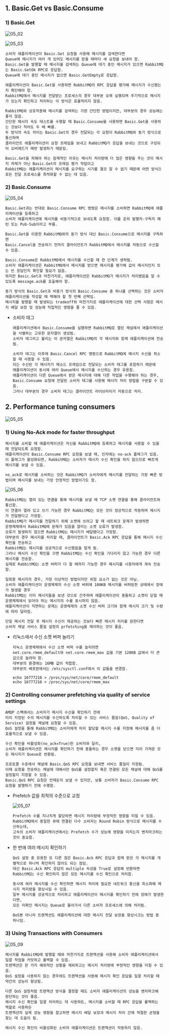 ## 1. Basic.Get vs Basic.Consume

### 1) Basic.Get

![05_02](https://user-images.githubusercontent.com/124541871/235457344-0b7f0e7d-99fa-4f62-8df4-541f9366d7ee.png)

![05_03](https://user-images.githubusercontent.com/124541871/235457586-8b5060f6-5530-4788-b56a-177bee7a10fd.png)

```
소비자 애플리케이션이 Basic.Get 요청을 사용해 메시지를 검색한다면
Queue에 메시지가 여러 개 있어도 메시지를 받을 때마다 새 요청을 보내야 함.
Basic.Get을 발행할 때 메시지를 검색하는 Queue에 대기 중인 메시지가 있으면 RabbitMQ는 Basic.GetOk RPC로 응답함.
Queue에 대기 중인 메시지가 없으면 Basic.GetEmpty로 응답함.

애플리케이션이 Basic.Get을 사용하면 RabbitMQ의 RPC 응답을 평가해 메시지가 수신됐는지 확인해야 함.
RabbitMQ에서 메시지를 전달받는 프로세스의 경우 대부분 오래 실행되며 주기적으로 메시지가 있는지 확인하고 처리하는 이 방식은 효율적이지 않음.

RabbitMQ와 상호작용해 메시지를 검색하는 가장 간단한 방법이지만, 대부분의 경우 성능에는 좋지 않음.
간단한 메시지 속도 테스트를 수행할 때 Basic.Consume을 사용하면 Basic.Get을 사용하는 것보다 적어도 두 배 빠름.
두 방식의 속도 차이는 Basic.Get의 경우 전달되는 각 요청이 RabbitMQ와 동기 방식으로 통신하며
클라이언트 애플리케이션이 요청 프레임을 보내고 RabbitMQ가 응답을 보내는 것으로 구성되어 오버헤드가 매번 발생하기 때문임.

Basic.Get을 피해야 하는 잠재적인 이유는 메시지 처리량에 더 많은 영향을 주는 것이 메시지 자체가 아닌 Basic.Get의 프레임 평가 작업이고
RabbitMQ는 애플리케이션이 메시지를 요구하는 시기를 결코 알 수 없기 때문에 어떤 방식으로든 전달 프로세스를 최적화할 수 없는 데 있음.
```



### 2) Basic.Consume

![05_04](https://user-images.githubusercontent.com/124541871/235461118-38b049ca-4d80-48c4-ad81-e23b6c138289.png)

```
Basic.Get과는 반대로 Basic.Consume RPC 명령은 메시지를 소비하면 RabbitMQ에 애플리케이션을 등록하고
소비자 애플리케이션에 메시지를 비동기적으로 보내도록 요청함. 이를 흔히 발행자-구독자 패턴 또는 Pub-Sub이라고 부름.

Basic.Get을 이용한 RabbitMQ와의 동기 방식 대신 Basic.Consume으로 메시지를 구독하면
Basic.Cancel을 전송하기 전까지 클라이언트가 RabbitMQ에서 메시지를 자동으로 수신할 수 있음.

Basic.Consume은 RabbitMQ에서 메시지를 수신할 때 한 단계가 생략됨.
소비자 애플리케이션은 RabbitMQ에서 메시지를 받으면 메시지를 평가해 값이 메시지인지 또는 빈 응답인지 확인할 필요가 없음.
하지만 Basic.Get과 마찬가지로, 애플리케이션은 RabbitMQ가 메시지가 처리됐음을 알 수 있도록 message.ack를 호출해야 함.

동기 방식의 Basic.Get과 비동기 방식의 Basic.Consume 중 하나를 선택하는 것은 소비자 애플리케이션을 작성할 때 택해야 할 첫 번째 선택임.
메시지를 발행할 때 발생되는 tradeoff와 마찬가지로 애플리케이션에 대한 선택 사항은 메시지 배달 보장 및 성능에 직접적인 영향을 줄 수 있음.
```

- 소비자 태그

  ```
  애플리케이션에서 Basic.Consume을 실행하면 RabbitMQ로 열린 채널에서 애플리케이션을 식별하는 고유한 문자열이 생성됨.
  소비자 태그라고 불리는 이 문자열은 RabbitMQ의 각 메시지와 함께 애플리케이션에 전송됨.
  
  소비자 태그는 이후에 Basic.Cancel RPC 명령으로 RabbitMQ에 메시지 수신을 취소할 때 사용할 수 있음.
  이는 수신된 각 메시지가 메소드 프레임으로 전달되는 소비자 태그를 포함하기 때문에
  애플리케이션이 동시에 여러 Queue에서 메시지를 수신하는 경우 유용함.
  애플리케이션이 다른 Queue에서 받은 메시지에 대해 다른 작업을 수행해야 하는 경우,
  Basic.Consume 요청에 전달된 소비자 태그를 사용해 메시지 처리 방법을 구분할 수 있음.
  그러나 대부분의 경우 소비자 태그는 클라이언트 라이브러리가 자동으로 처리.
  ```



## 2. Performance tuning consumers

![05_05](https://user-images.githubusercontent.com/124541871/235466095-c4d9cc00-7f48-44a8-abec-6fb6627f8cff.png)

### 1) Using No-Ack mode for faster throughput

```
메시지를 소비할 때 애플리케이션은 자신을 RabbitMQ에 등록하고 메시지를 사용할 수 있을 때 전달되도록 요청함.
애플리케이션이 Basic.Consume RPC 요청을 보낼 때, 인자에는 no-ack 플래그가 있음.
이 플래그가 활성화되면, RabbitMQ는 소비자가 메시지 수신 확인을 하지 않으므로 빠르게 메시지를 보낼 수 있음.

no_ack로 메시지를 소비하는 것은 RabbitMQ가 소비자에게 메시지를 전달하는 가장 빠른 방법이며 메시지를 보내는 가장 안정적인 방법이기도 함.
```

![05_06](https://user-images.githubusercontent.com/124541871/235467428-c3e6eec4-5fda-4865-a3ec-56fbe4b5421b.png)

```
RabbitMQ는 열려 있는 연결을 통해 메시지를 보낼 때 TCP 소켓 연결을 통해 클라이언트와 통신함.
이 연결이 열려 있고 쓰기 가능한 경우 RabbitMQ는 모든 것이 정상적으로 작동하며 메시지가 전달됐다고 가정함.
RabbitMQ가 메시지를 전달하기 위해 소켓에 쓰려고 할 때 네트워크 문제가 발생하면
운영체제에서 RabbitMQ에 문제가 있음을 알리는 소켓 오류가 발생함.
오류가 발생하지 않으면 RabbitMQ는 메시지가 배달됐다고 가정함.
대부분의 경우 메시지를 처리할 때, 클라이언트가 Basic.Ack RPC 응답을 통해 메시지 수신 확인을 전송하고
RabbitMQ는 메시지를 성공적으로 수신했음을 알게 됨.
그러나 메시지 수신 확인을 끄면 RabbitMQ는 수신 확인을 기다리지 않고 가능한 경우 다른 메시지를 전송함.
실제로 RabbitMQ는 소켓 버퍼가 다 찰 때까지 가능한 경우 메시지를 사용자에게 계속 전송함.

일회용 메시지의 경우, 가장 이상적인 방법이지만 위험 요소가 없는 것은 아님.
소비자 애플리케이션이 운영체제의 수신 소켓 버퍼에 100KB 메시지를 버퍼링한 상태에서 장애가 발생할 경우
RabbitMQ는 이미 메시지들을 보낸 것으로 간주하며 애플리케이션이 충돌하고 소켓이 닫힐 때 운영체제에서 읽어야 하는 메시지의 수를 표시하지 않음.
애플리케이션이 직면하는 문제는 운영체제의 소켓 수신 버퍼 크기와 함께 메시지 크기 및 수량에 따라 달라짐.

단일 메시지 전달 후 메시지 수신이 제공하는 것보다 빠른 메시지 처리를 원한다면
소비자 채널 서비스 품질 설정의 prfetching을 제어하는 것이 좋음.
```

- 리눅스에서 수신 소켓 버퍼 늘리기

  ```
  리눅스 운영체제에서 수신 소켓 버퍼 수를 늘리려면
  net.core.rmem_default와 net.core.rmem_max 값을 기본 128KB 값에서 더 큰 값으로 늘려야 함.
  대부분의 환경에는 16MB 값이 적합함.
  대부분의 배포판에서는 /etc/sysctl.conf에서 이 값들을 변경함.
  
  echo 16777216 > /proc/sys/net/core/rmem_default
  echo 16777216 > /proc/sys/net/core/rmem_max
  ```

  



### 2) Controlling consumer prefetching via quality of service settings

```
AMQP 스펙에서는 소비자가 메시지 수신을 확인하기 전에
미리 지정된 수의 메시지를 수신하도록 처리할 수 있는 서비스 품질(QoS, Quality of Service) 설정을 채널에 요청할 수 있음.
QoS 설정을 통해 RabbitMQ는 소비자에게 미리 할당할 메시지 수를 지정해 메시지를 좀 더 효율적으로 보낼 수 있음.

수신 확인을 비활성화(no_ack=True)한 소비자와 달리,
소비자 애플리케이션은 메시지를 확인하기 전에 충돌하는 경우 소켓을 닫으면 미리 가져온 모든 메시지가 Queue로 반환됨.

프로토콜 수준에서 채널에 Basic.QoS RPC 요청을 보내면 서비스 품질이 지정됨.
이때 요청을 전송하는 채널에 대해서만 QoS를 설정할지 혹은 연결된 모든 채널에 대해 QoS를 설정할지 지정할 수 있음.
Basic.QoS RPC 요청은 언제든지 보낼 수 있지만, 보통 소비자가 Basic.Consume RPC 요청을 발행하기 전에 수행함.
```

- Prefetch 값을 최적의 수준으로 교정

  ![05_07](https://user-images.githubusercontent.com/124541871/235471687-fef555c6-cbe0-4555-a352-348642d8ea2d.png)

  ```
  Prefetch 수를 지나치게 할당하면 메시지 처리량에 부정적힌 영향을 미칠 수 있음.
  RabbitMQ에서 동일한 큐에 연결된 다수 소비자는 Round Robin 방식으로 메시지를 수신하는데,
  고속의 소비자 애플리케이션에서는 Prefetch 수가 성능에 영향을 미치는지 벤치마크하는 것이 중요함.
  ```



- 한 번에 여러 메시지 확인하기

  ```
  QoS 설정 중 유용한 또 다른 점은 Basic.Ack RPC 응답과 함께 받은 각 메시지를 개별적으로 하나씩 확인하지 않아도 되는 점임.
  대신 Basic.Ack RPC 응답의 multiple 속성을 True로 설정해 반환하면
  RabbitMQ는 수신 확인하지 않은 모든 메시지를 수신 확인으로 처리함.
  
  동시에 여러 메시지를 수신 확인하면 메시지 처리에 필요한 네트워크 통신을 최소화해 메시지 처리량을 향상시킬 수 있음.
  일부 메시지를 성공적으로 처리하고 애플리케이션이 메시지를 확인하기 전에 장애가 발생한다면,
  모든 미확인 메시지는 Queue로 돌아가서 다른 소비자 프로세스에 의해 처리됨.
  
  QoS뿐 아니라 트랜잭션도 애플리케이션에 대한 메시지 전달 보장을 향상시크는 방법 중 하나임.
  ```



### 3) Using Transactions with Consumers

![05_09](https://user-images.githubusercontent.com/124541871/235473814-f9647690-d8aa-4699-ba71-237420826597.png)

```
메시지를 RabbitMQ에 발행할 때와 마찬가지로 트랜잭션을 사용해 소비자 애플리케이션에서 일괄 작업을 커밋하고 롤백할 수 있음.
트랜잭션은 한 가지 예외적인 상황을 제외하고는 메시지 처리량에 부정적인 영향을 미칠 수 있음.
QoS 설정을 사용하지 않는 경우에도 트랜잭션을 사용해 메시지 확인 응답을 일괄 처리할 때 약간의 성능이 향상됨.

다른 QoS 설정처럼 트랜잭션 방식을 결정할 때도 소비자 애플리케이션의 성능을 벤치마크해 판단하는 것이 좋음.
메시지 수신 확인을 일괄 처리하는 데 사용하든, 메시지를 소비할 때 RPC 응답을 롤백하는 역할로 사용하든
트랜잭션의 실제 성능 영향을 참고하면 메시지 배달 보장과 메시지 처리 간에 적절한 균형을 찾는 데 도움이 됨.

메시지 수신 확인이 비활성화된 소비자 애플리케이션은 트랜잭션이 작동하지 않음.
```

